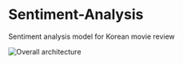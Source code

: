 # Sentiment-Analysis

Sentiment analysis model for Korean movie review

![Overall architecture](https://user-images.githubusercontent.com/77040327/119285231-8e0b3d80-bc7c-11eb-9933-3d0a1a67ca3f.png "Overall architecture of our model")
